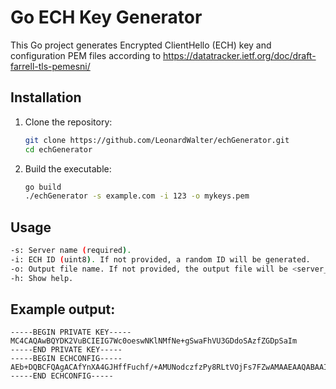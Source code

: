 # Go ECH Key Generator

This Go project generates Encrypted ClientHello (ECH) key and configuration PEM files according to https://datatracker.ietf.org/doc/draft-farrell-tls-pemesni/

## Installation

1.  Clone the repository:

    ```bash
    git clone https://github.com/LeonardWalter/echGenerator.git
    cd echGenerator
    ```

2.  Build the executable:

    ```bash
    go build
    ./echGenerator -s example.com -i 123 -o mykeys.pem
    ```

## Usage

```bash
-s: Server name (required).
-i: ECH ID (uint8). If not provided, a random ID will be generated.
-o: Output file name. If not provided, the output file will be <server_name>.pem.ech
-h: Show help.
```

## Example output:
 ```pem
-----BEGIN PRIVATE KEY-----
MC4CAQAwBQYDK2VuBCIEIG7Wc0oeswNKlNMfNe+gSwaFhVU3GDdoSAzfZGDpSaIm
-----END PRIVATE KEY-----
-----BEGIN ECHCONFIG-----
AEb+DQBCFQAgACAfYnXA4GJHffFuchf/+AMUNodczfzPy8RLtVOjFs7FZwAMAAEAAQABAAIAAQADIAtleGFtcGxlLmNvbQAA
-----END ECHCONFIG-----
 ```

